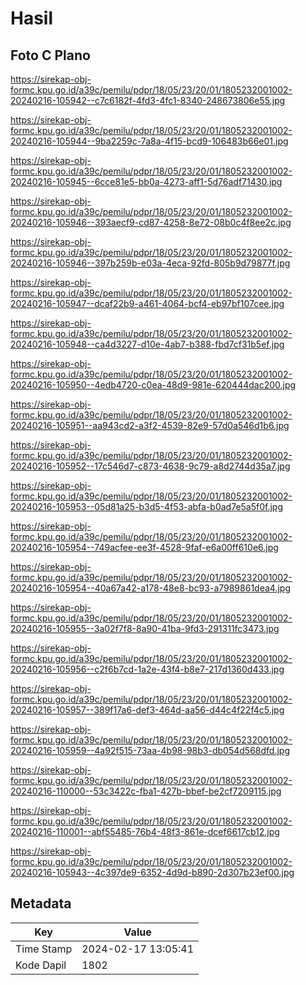 # Hasil

## Foto C Plano

https://sirekap-obj-formc.kpu.go.id/a39c/pemilu/pdpr/18/05/23/20/01/1805232001002-20240216-105942--c7c6182f-4fd3-4fc1-8340-248673806e55.jpg

https://sirekap-obj-formc.kpu.go.id/a39c/pemilu/pdpr/18/05/23/20/01/1805232001002-20240216-105944--9ba2259c-7a8a-4f15-bcd9-106483b66e01.jpg

https://sirekap-obj-formc.kpu.go.id/a39c/pemilu/pdpr/18/05/23/20/01/1805232001002-20240216-105945--6cce81e5-bb0a-4273-aff1-5d76adf71430.jpg

https://sirekap-obj-formc.kpu.go.id/a39c/pemilu/pdpr/18/05/23/20/01/1805232001002-20240216-105946--393aecf9-cd87-4258-8e72-08b0c4f8ee2c.jpg

https://sirekap-obj-formc.kpu.go.id/a39c/pemilu/pdpr/18/05/23/20/01/1805232001002-20240216-105946--397b259b-e03a-4eca-92fd-805b9d79877f.jpg

https://sirekap-obj-formc.kpu.go.id/a39c/pemilu/pdpr/18/05/23/20/01/1805232001002-20240216-105947--dcaf22b9-a461-4064-bcf4-eb97bf107cee.jpg

https://sirekap-obj-formc.kpu.go.id/a39c/pemilu/pdpr/18/05/23/20/01/1805232001002-20240216-105948--ca4d3227-d10e-4ab7-b388-fbd7cf31b5ef.jpg

https://sirekap-obj-formc.kpu.go.id/a39c/pemilu/pdpr/18/05/23/20/01/1805232001002-20240216-105950--4edb4720-c0ea-48d9-981e-620444dac200.jpg

https://sirekap-obj-formc.kpu.go.id/a39c/pemilu/pdpr/18/05/23/20/01/1805232001002-20240216-105951--aa943cd2-a3f2-4539-82e9-57d0a546d1b6.jpg

https://sirekap-obj-formc.kpu.go.id/a39c/pemilu/pdpr/18/05/23/20/01/1805232001002-20240216-105952--17c546d7-c873-4638-9c79-a8d2744d35a7.jpg

https://sirekap-obj-formc.kpu.go.id/a39c/pemilu/pdpr/18/05/23/20/01/1805232001002-20240216-105953--05d81a25-b3d5-4f53-abfa-b0ad7e5a5f0f.jpg

https://sirekap-obj-formc.kpu.go.id/a39c/pemilu/pdpr/18/05/23/20/01/1805232001002-20240216-105954--749acfee-ee3f-4528-9faf-e6a00ff610e6.jpg

https://sirekap-obj-formc.kpu.go.id/a39c/pemilu/pdpr/18/05/23/20/01/1805232001002-20240216-105954--40a67a42-a178-48e8-bc93-a7989861dea4.jpg

https://sirekap-obj-formc.kpu.go.id/a39c/pemilu/pdpr/18/05/23/20/01/1805232001002-20240216-105955--3a02f7f8-8a90-41ba-9fd3-291311fc3473.jpg

https://sirekap-obj-formc.kpu.go.id/a39c/pemilu/pdpr/18/05/23/20/01/1805232001002-20240216-105956--c2f6b7cd-1a2e-43f4-b8e7-217d1360d433.jpg

https://sirekap-obj-formc.kpu.go.id/a39c/pemilu/pdpr/18/05/23/20/01/1805232001002-20240216-105957--389f17a6-def3-464d-aa56-d44c4f22f4c5.jpg

https://sirekap-obj-formc.kpu.go.id/a39c/pemilu/pdpr/18/05/23/20/01/1805232001002-20240216-105959--4a92f515-73aa-4b98-98b3-db054d568dfd.jpg

https://sirekap-obj-formc.kpu.go.id/a39c/pemilu/pdpr/18/05/23/20/01/1805232001002-20240216-110000--53c3422c-fba1-427b-bbef-be2cf7209115.jpg

https://sirekap-obj-formc.kpu.go.id/a39c/pemilu/pdpr/18/05/23/20/01/1805232001002-20240216-110001--abf55485-76b4-48f3-861e-dcef6617cb12.jpg

https://sirekap-obj-formc.kpu.go.id/a39c/pemilu/pdpr/18/05/23/20/01/1805232001002-20240216-105943--4c397de9-6352-4d9d-b890-2d307b23ef00.jpg


## Metadata

| Key        | Value               |
| ---------- | ------------------- |
| Time Stamp | 2024-02-17 13:05:41 |
| Kode Dapil | 1802                |



